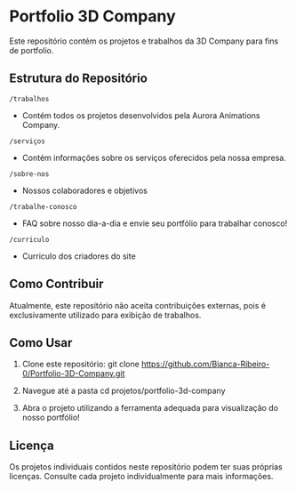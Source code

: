 # Portfolio 3D Company

Este repositório contém os projetos e trabalhos da 3D Company para fins de portfolio.

## Estrutura do Repositório

`/trabalhos`
  - Contém todos os projetos desenvolvidos pela Aurora Animations Company.

 `/serviços`
  - Contém informações sobre os serviços oferecidos pela nossa empresa.

 `/sobre-nos`
 - Nossos colaboradores e objetivos

 `/trabalhe-conosco`
 - FAQ sobre nosso dia-a-dia e envie seu portfólio para trabalhar conosco!

 `/curriculo`
 - Curriculo dos criadores do site
 

## Como Contribuir

Atualmente, este repositório não aceita contribuições externas, pois é exclusivamente utilizado para exibição de trabalhos.

## Como Usar

1. Clone este repositório:
git clone https://github.com/Bianca-Ribeiro-0/Portfolio-3D-Company.git

2. Navegue até a pasta
cd projetos/portfolio-3d-company

3. Abra o projeto utilizando a ferramenta adequada para visualização do nosso portfólio!


## Licença

Os projetos individuais contidos neste repositório podem ter suas próprias licenças. Consulte cada projeto individualmente para mais informações.

